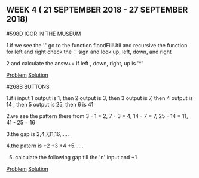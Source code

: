 ## WEEK 4 ( 21 SEPTEMBER 2018 - 27 SEPTEMBER 2018)

#598D IGOR IN THE MUSEUM

1.if we see the '.' go to the function floodFillUtil and recursive the function for left and right check the '.' sign and look up, left, down, and right

2.and calculate the answ++ if left , down, right, up is '*'

[Problem](http://codeforces.com/contest/598/problem/D)
[Solution](http://codeforces.com/contest/598/submission/43457258)


#268B BUTTONS

1.if i input 1 output is 1, then 2 output is 3, then 3 output is 7, then 4 output is 14 , then 5 output is 25, then 6 is 41

2.we see the pattern there from 3 - 1 = 2, 7 - 3 = 4, 14 - 7 = 7, 25 - 14 = 11, 41 - 25 = 16

3.the gap is 2,4,7,11,16,.....

4.the patern is +2 +3 +4 +5......

5. calculate the following gap till the 'n' input and +1

[Problem](http://codeforces.com/contest/268/problem/B)
[Solution](http://codeforces.com/contest/268/submission/43393028)
